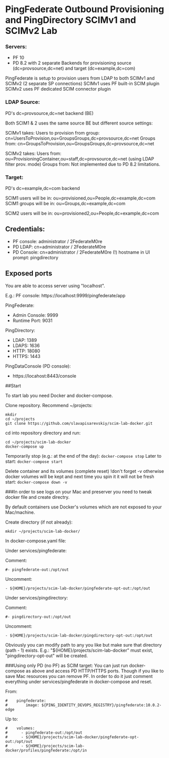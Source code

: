 # PingFederate Outbound Provisioning and PingDirectory SCIMv1 and SCIMv2 Lab

### Servers:
* PF 10
* PD 8.2 with 2 separate Backends for provisioning source (dc=provsource,dc=net) and target (dc=example,dc=com) 

PingFederate is setup to provision users from LDAP to both SCIMv1 and SCIMv2 (2 separate SP connections)
SCIMv1 uses PF built-in SCIM plugin
SCIMv2 uses PF dedicated SCIM connector plugin

### LDAP Source:
PD's dc=provsource,dc=net backend (BE)

Both SCIM1 & 2 uses the same source BE but different source settings:

SCIMv1 takes:
Users to provision from group: cn=UsersToProvision,ou=GroupsGroups,dc=provsource,dc=net 
Groups from: cn=GroupsToProvision,ou=GroupsGroups,dc=provsource,dc=net

SCIMv2 takes:
Users from: ou=ProvisioningContainer,ou=staff,dc=provsource,dc=net (using LDAP filter prov. mode)
Groups from: Not implemented due to PD 8.2 limitations.


### Target:
PD's dc=example,dc=com backend

SCIM1 users will be in: ou=provisioned,ou=People,dc=example,dc=com
SCIM1 groups will be in: ou=Groups,dc=example,dc=com

SCIM2 users will be in: ou=provisioned2,ou=People,dc=example,dc=com

## Credentials:

* PF console: administrator / 2FederateM0re
* PD LDAP: cn=administrator / 2FederateM0re
* PD Console: cn=administrator / 2FederateM0re (!) hostname in UI prompt: pingdirectory 

## Exposed ports

You are able to access server using "localhost".

E.g.: PF console: https://localhost:9999/pingfederate/app

PingFederate:

* Admin Console: 9999
* Runtime Port: 9031

PingDirectory:

* LDAP: 1389
* LDAPS: 1636
* HTTP: 18080
* HTTPS: 1443

PingDataConsole (PD console):
* https://locahost:8443/console


##Start

To start lab you need Docker and docker-compose.

Clone repository. Recommend ~/projects:

```
mkdir
cd ~/projects
git clone https://github.com/slavapisarevskiy/scim-lab-docker.git
```

cd into repository directory and run:

```
cd ~/projects/scim-lab-docker
docker-compose up
```

Temporarily stop (e.g.: at the end of the day):
```docker-compose stop```
Later to start:
```docker-compose start```

Delete container and its volumes (complete reset) !don't forget -v otherwise docker volumes will be kept and next time you spin it it will not be fresh start:
```docker-compose down -v```

###In order to see logs on your Mac and preserver you need to tweak docker file and create directry.

By default containers use Docker's volumes which are not exposed to your Mac/machine.

Create directory (if not already):

```mkdir ~/projects/scim-lab-docker/```

In docker-compose.yaml file:

Under services/pingfederate:

Comment:
```
#- pingfederate-out:/opt/out
```
Uncomment:
```
- ${HOME}/projects/scim-lab-docker/pingfederate-opt-out:/opt/out
```

Under services/pingdirectory:

Comment:
```
#- pingdirectory-out:/opt/out
```
Uncomment:
```
- ${HOME}/projects/scim-lab-docker/pingdirectory-opt-out:/opt/out
```

Obviously you can modify path to any you like but make sure that directory (path - 1) exists. E.g.: "${HOME}/projects/scim-lab-docker" must exist, "pingdirectory-opt-out" will be created. 

###Using only PD (no PF) as SCIM target:
You can just run docker-compose as above and access PD HTTP/HTTPS ports. Though if you like to save Mac resources you can remove PF. In order to do it just comment everything under services/pingfederate in docker-compose and reset.

From:
```
#    pingfederate:
#        image: ${PING_IDENTITY_DEVOPS_REGISTRY}/pingfederate:10.0.2-edge
```
Up to:
```
#    volumes:
#      - pingfederate-out:/opt/out
#      - ${HOME}/projects/scim-lab-docker/pingfederate-opt-out:/opt/out
#      - ${HOME}/projects/scim-lab-docker/profiles/pingfederate:/opt/in
```